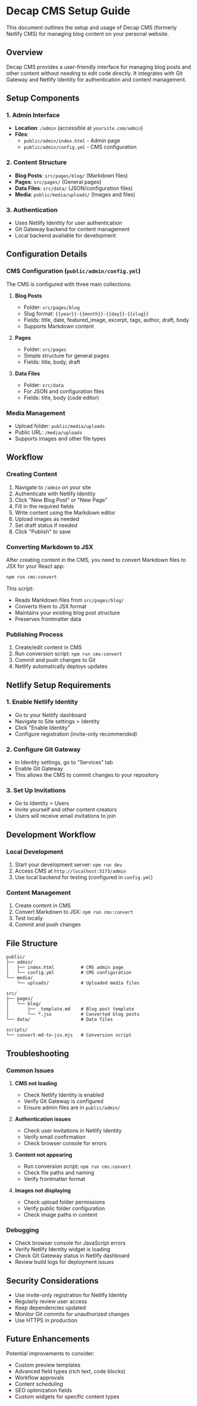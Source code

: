 # Decap CMS Setup Guide

This document outlines the setup and usage of Decap CMS (formerly Netlify CMS) for managing blog content on your personal website.

## Overview

Decap CMS provides a user-friendly interface for managing blog posts and other content without needing to edit code directly. It integrates with Git Gateway and Netlify Identity for authentication and content management.

## Setup Components

### 1. Admin Interface
- **Location**: `/admin` (accessible at `yoursite.com/admin`)
- **Files**: 
  - `public/admin/index.html` - Admin page
  - `public/admin/config.yml` - CMS configuration

### 2. Content Structure
- **Blog Posts**: `src/pages/blog/` (Markdown files)
- **Pages**: `src/pages/` (General pages)
- **Data Files**: `src/data/` (JSON/configuration files)
- **Media**: `public/media/uploads/` (Images and files)

### 3. Authentication
- Uses Netlify Identity for user authentication
- Git Gateway backend for content management
- Local backend available for development

## Configuration Details

### CMS Configuration (`public/admin/config.yml`)

The CMS is configured with three main collections:

1. **Blog Posts**
   - Folder: `src/pages/blog`
   - Slug format: `{{year}}-{{month}}-{{day}}-{{slug}}`
   - Fields: title, date, featured_image, excerpt, tags, author, draft, body
   - Supports Markdown content

2. **Pages**
   - Folder: `src/pages`
   - Simple structure for general pages
   - Fields: title, body, draft

3. **Data Files**
   - Folder: `src/data`
   - For JSON and configuration files
   - Fields: title, body (code editor)

### Media Management
- Upload folder: `public/media/uploads`
- Public URL: `/media/uploads`
- Supports images and other file types

## Workflow

### Creating Content
1. Navigate to `/admin` on your site
2. Authenticate with Netlify Identity
3. Click "New Blog Post" or "New Page"
4. Fill in the required fields
5. Write content using the Markdown editor
6. Upload images as needed
7. Set draft status if needed
8. Click "Publish" to save

### Converting Markdown to JSX
After creating content in the CMS, you need to convert Markdown files to JSX for your React app:

```bash
npm run cms:convert
```

This script:
- Reads Markdown files from `src/pages/blog/`
- Converts them to JSX format
- Maintains your existing blog post structure
- Preserves frontmatter data

### Publishing Process
1. Create/edit content in CMS
2. Run conversion script: `npm run cms:convert`
3. Commit and push changes to Git
4. Netlify automatically deploys updates

## Netlify Setup Requirements

### 1. Enable Netlify Identity
- Go to your Netlify dashboard
- Navigate to Site settings > Identity
- Click "Enable Identity"
- Configure registration (invite-only recommended)

### 2. Configure Git Gateway
- In Identity settings, go to "Services" tab
- Enable Git Gateway
- This allows the CMS to commit changes to your repository

### 3. Set Up Invitations
- Go to Identity > Users
- Invite yourself and other content creators
- Users will receive email invitations to join

## Development Workflow

### Local Development
1. Start your development server: `npm run dev`
2. Access CMS at `http://localhost:5173/admin`
3. Use local backend for testing (configured in `config.yml`)

### Content Management
1. Create content in CMS
2. Convert Markdown to JSX: `npm run cms:convert`
3. Test locally
4. Commit and push changes

## File Structure

```
public/
├── admin/
│   ├── index.html          # CMS admin page
│   └── config.yml          # CMS configuration
└── media/
    └── uploads/            # Uploaded media files

src/
├── pages/
│   └── blog/
│       ├── _template.md    # Blog post template
│       └── *.jsx           # Converted blog posts
└── data/                   # Data files

scripts/
└── convert-md-to-jsx.mjs   # Conversion script
```

## Troubleshooting

### Common Issues

1. **CMS not loading**
   - Check Netlify Identity is enabled
   - Verify Git Gateway is configured
   - Ensure admin files are in `public/admin/`

2. **Authentication issues**
   - Check user invitations in Netlify Identity
   - Verify email confirmation
   - Check browser console for errors

3. **Content not appearing**
   - Run conversion script: `npm run cms:convert`
   - Check file paths and naming
   - Verify frontmatter format

4. **Images not displaying**
   - Check upload folder permissions
   - Verify public folder configuration
   - Check image paths in content

### Debugging
- Check browser console for JavaScript errors
- Verify Netlify Identity widget is loading
- Check Git Gateway status in Netlify dashboard
- Review build logs for deployment issues

## Security Considerations

- Use invite-only registration for Netlify Identity
- Regularly review user access
- Keep dependencies updated
- Monitor Git commits for unauthorized changes
- Use HTTPS in production

## Future Enhancements

Potential improvements to consider:
- Custom preview templates
- Advanced field types (rich text, code blocks)
- Workflow approvals
- Content scheduling
- SEO optimization fields
- Custom widgets for specific content types
